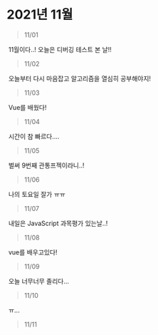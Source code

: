 # 2021년 11월



> 11/01

​	11월이다..! 오늘은 디버깅 테스트 본 날!!

> 11/02

​	오늘부터 다시 마음잡고 알고리즘을 열심히 공부해야지!

> 11/03

​	Vue를 배웠다!

> 11/04

​	시간이 참 빠르다.... 

> 11/05

​	벌써 9번째 관통프젝이라니..!

> 11/06

​	나의 토요일 잘가 ㅠㅠ

> 11/07

​	내일은 JavaScript 과목평가 있는날..!

> 11/08

​	vue를 배우고있다!

> 11/09

​	오늘 너무너무 졸리다...

> 11/10

​	ㅠ...

> 11/11

​	